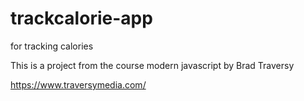# trackcalorie-app

for tracking calories

This is a project from the course modern javascript by Brad Traversy

https://www.traversymedia.com/

